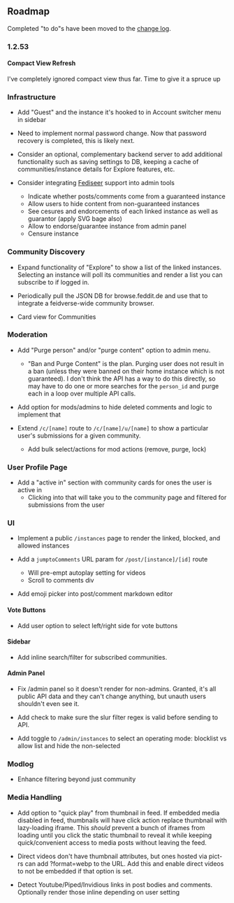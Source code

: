 ## Roadmap 
Completed "to do"s have been moved to the [change log](./ChangeLog.md).
### 1.2.53

#### Compact View Refresh
I've completely ignored compact view thus far.  Time to give it a spruce up

#### 


### Infrastructure
- Add "Guest" and the instance it's hooked to in Account switcher menu in sidebar
- Need to implement normal password change. Now that password recovery is completed, this is likely next.
- Consider an optional, complementary backend server to add additional functionality such as saving settings to DB, keeping a cache of communities/instance details for Explore features, etc.

- Consider integrating [Fediseer](https://fediseer.com/api/) support into admin tools 
  - Indicate whether posts/comments come from a guaranteed instance
  - Allow users to hide content from non-guaranteed instances
  - See cesures and endorcements of each linked instance as well as guarantor (apply SVG bage also)
  - Allow to endorse/guarantee instance from admin panel
  - Censure instance 

### Community Discovery
- Expand functionality of "Explore" to show a list of the linked instances. Selecting an instance will poll its communities and render a list you can subscribe to if logged in.

- Periodically pull the JSON DB for browse.feddit.de and use that to integrate a feidverse-wide community browser.

- Card view for Communities



### Moderation
- Add "Purge person" and/or "purge content" option to admin menu. 
  - "Ban and Purge Content" is the plan.  Purging user does not result in a ban (unless they were banned on their home instance which is not guaranteed).  I don't think the API has a way to do this directly, so may have to do one or more searches for the `person_id` and purge each in a loop over multiple API calls.

- Add option for mods/admins to hide deleted comments and logic to implement that

- Extend `/c/[name]` route to `/c/[name]/u/[name]` to show a particular user's submissions for a given community.
  - Add bulk select/actions for mod actions (remove, purge, lock)


### User Profile Page
-  Add a "active in" section with community cards for ones the user is active in
    - Clicking into that will take you to the community page and filtered for submissions from the user



### UI

- Implement a public `/instances` page to render the linked, blocked, and allowed instances

- Add a `jumptoComments` URL param for `/post/[instance]/[id]` route
    - Will pre-empt autoplay setting for videos
    - Scroll to comments div

- Add emoji picker into post/comment markdown editor


#### Vote Buttons
- Add user option to select left/right side for vote buttons

#### Sidebar
- Add inline search/filter for subscribed communities.


#### Admin Panel
- Fix /admin panel so it doesn't render for non-admins.  Granted, it's all public API data and they can't change anything, but unauth users shouldn't even see it.

- Add check to make sure the slur filter regex is valid before sending to API.

- Add toggle to `/admin/instances` to select an operating mode: blocklist vs allow list and hide the non-selected 



### Modlog
- Enhance filtering beyond just community

### Media Handling
- Add option to "quick play" from thumbnail in feed. If embedded media disabled in feed, thumbnails will have click action replace thumbnail with lazy-loading iframe. This _should_ prevent a bunch of iframes from loading until you click the static thumbnail to reveal it while keeping quick/convenient access to media posts without leaving the feed.

- Direct videos don't have thumbnail attributes, but ones hosted via pict-rs can add ?format=webp to the URL.  Add this and enable direct videos to not be embedded if that option is set.

- Detect Youtube/Piped/Invidious links in post bodies and comments.  Optionally render those inline depending on user setting
